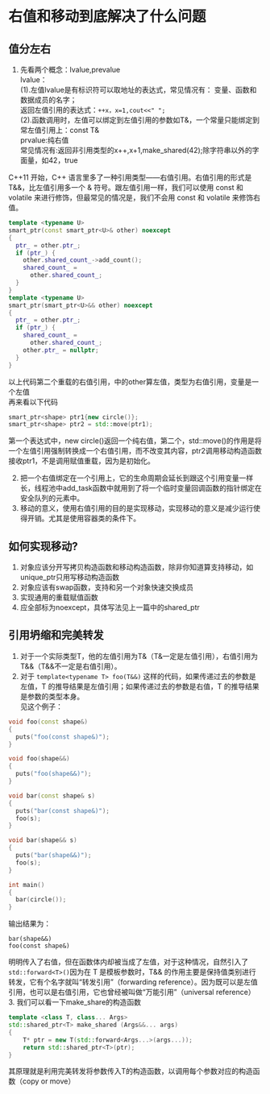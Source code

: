 <!--
 * @Author: zzzzztw
 * @Date: 2023-03-02 16:25:50
 * @LastEditors: Do not edit
 * @LastEditTime: 2023-03-03 18:16:40
 * @FilePath: /cpptest/modernC++/2.右值和移动语义.md
-->
# 右值和移动到底解决了什么问题

## 值分左右
1. 先看两个概念：lvalue,prevalue  
lvalue：  
(1).左值lvalue是有标识符可以取地址的表达式，常见情况有：  变量、函数和数据成员的名字；  
返回左值引用的表达式：```++x，x=1,cout<<" ";```  
(2).函数调用时，左值可以绑定到左值引用的参数如T&，一个常量只能绑定到常左值引用上：const T&  
prvalue:纯右值  
常见情况有:返回非引用类型的x++,x+1,make_shared<int>(42);除字符串以外的字面量，如42，true

C++11 开始，C++ 语言里多了一种引用类型——右值引用。右值引用的形式是 T&&，比左值引用多一个 & 符号。跟左值引用一样，我们可以使用 const 和 volatile 来进行修饰，但最常见的情况是，我们不会用 const 和 volatile 来修饰右值。
```cpp
template <typename U>
smart_ptr(const smart_ptr<U>& other) noexcept
{
  ptr_ = other.ptr_;
  if (ptr_) {
    other.shared_count_->add_count();
    shared_count_ =
      other.shared_count_;
  }
}
template <typename U>
smart_ptr(smart_ptr<U>&& other) noexcept
{
  ptr_ = other.ptr_;
  if (ptr_) {
    shared_count_ =
      other.shared_count_;
    other.ptr_ = nullptr;
  }
}
```
以上代码第二个重载的右值引用，中的other算左值，类型为右值引用，变量是一个左值  
再来看以下代码
```cpp
smart_ptr<shape> ptr1{new circle()};
smart_ptr<shape> ptr2 = std::move(ptr1);
```
第一个表达式中，new circle()返回一个纯右值，第二个，std::move()的作用是将一个左值引用强制转换成一个右值引用，而不改变其内容，ptr2调用移动构造函数接收ptr1，不是调用赋值重载，因为是初始化。

2. 把一个右值绑定在一个引用上，它的生命周期会延长到跟这个引用变量一样长，线程池中add_task函数中就用到了将一个临时变量回调函数的指针绑定在安全队列的元素中。
3. 移动的意义，使用右值引用的目的是实现移动，实现移动的意义是减少运行使得开销。尤其是使用容器类的条件下。
## 如何实现移动?
1. 对象应该分开写拷贝构造函数和移动构造函数，除非你知道算支持移动，如unique_ptr只用写移动构造函数
2. 对象应该有swap函数，支持和另一个对象快速交换成员
3. 实现通用的重载赋值函数
4. 应全部标为noexcept，具体写法见上一篇中的shared_ptr

## 引用坍缩和完美转发
1. 对于一个实际类型T，他的左值引用为T&（T&一定是左值引用），右值引用为T&&（T&&不一定是右值引用）。
2. 对于 ```template<typename T> foo(T&&)``` 这样的代码，如果传递过去的参数是左值，T 的推导结果是左值引用；如果传递过去的参数是右值，T 的推导结果是参数的类型本身。  
见这个例子：
```cpp
void foo(const shape&)
{
  puts("foo(const shape&)");
}

void foo(shape&&)
{
  puts("foo(shape&&)");
}

void bar(const shape& s)
{
  puts("bar(const shape&)");
  foo(s);
}

void bar(shape&& s)
{
  puts("bar(shape&&)");
  foo(s);
}

int main()
{
  bar(circle());
}
```
输出结果为：
```
bar(shape&&)
foo(const shape&)
```
明明传入了右值，但在函数体内却被当成了左值，对于这种情况，自然引入了```std::forward<T>()```因为在 T 是模板参数时，T&& 的作用主要是保持值类别进行转发，它有个名字就叫“转发引用”（forwarding reference）。因为既可以是左值引用，也可以是右值引用，它也曾经被叫做“万能引用”（universal reference）
3. 我们可以看一下make_share的构造函数
```cpp
template <class T, class... Args>
std::shared_ptr<T> make_shared (Args&&... args)
{
    T* ptr = new T(std::forward<Args...>(args...));
    return std::shared_ptr<T>(ptr);
}
```
其原理就是利用完美转发将参数传入T的构造函数，以调用每个参数对应的构造函数（copy or move）